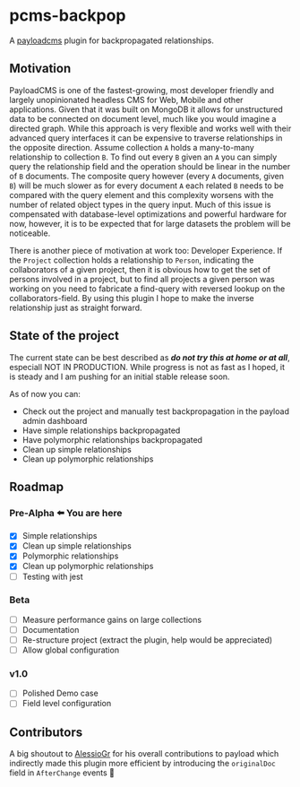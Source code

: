 pcms-backpop
===

A [payloadcms](https://github.com/payloadcms/payload) plugin for backpropagated relationships.

## Motivation

PayloadCMS is one of the fastest-growing, most developer friendly and largely unopinionated headless CMS for Web, Mobile and other applications. 
Given that it was built on MongoDB it allows for unstructured data to be connected on document level, much like you would imagine a directed graph. 
While this approach is very flexible and works well with their advanced query interfaces it can be expensive to traverse relationships in the opposite 
direction. Assume collection `A` holds a many-to-many relationship to collection `B`.
To find out every `B` given an `A` you can simply query the relationship field and the operation should be linear in the number of `B` documents. The 
composite query however (every `A` documents, given `B`) will be much slower as for every document `A` each related `B` needs to be compared with the 
query element and this complexity worsens with the number of related object types in the query input. Much of this issue is compensated with database-level
optimizations and powerful hardware for now, however, it is to be expected that for large datasets the problem will be noticeable. 

There is another piece of motivation at work too: Developer Experience. If the `Project` collection holds a relationship to `Person`, 
indicating the collaborators of a given project, then it is obvious how to get the set of persons involved in a project, but to find all projects a given
person was working on you need to fabricate a find-query with reversed lookup on the collaborators-field. By using this plugin I hope to make the 
inverse relationship just as straight forward.

## State of the project

The current state can be best described as ***do not try this at home or at all***, especiall NOT IN PRODUCTION. 
While progress is not as fast as I hoped, it is steady and I am pushing for an initial stable release soon.

As of now you can:
 - Check out the project and manually test backpropagation in the payload admin dashboard
 - Have simple relationships backpropagated
 - Have polymorphic relationships backpropagated
 - Clean up simple relationships
 - Clean up polymorphic relationships

## Roadmap

### Pre-Alpha ⬅️ You are here
- [x] Simple relationships
- [x] Clean up simple relationships
- [x] Polymorphic relationships
- [x] Clean up polymorphic relationships
- [ ] Testing with jest 

### Beta 
- [ ] Measure performance gains on large collections
- [ ] Documentation
- [ ] Re-structure project (extract the plugin, help would be appreciated)
- [ ] Allow global configuration

### v1.0
- [ ] Polished Demo case
- [ ] Field level configuration

## Contributors
A big shoutout to [AlessioGr](https://github.com/AlessioGr) for his overall contributions to payload which indirectly made this plugin 
more efficient by introducing the `originalDoc` field in `AfterChange` events 🎉
